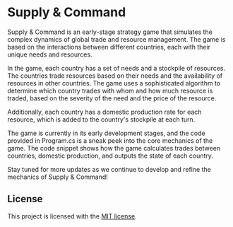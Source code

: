 # Supply &amp; Command

Supply &amp; Command is an early-stage strategy game that simulates the complex dynamics of global trade and resource management. The game is based on the interactions between different countries, each with their unique needs and resources.

In the game, each country has a set of needs and a stockpile of resources. The countries trade resources based on their needs and the availability of resources in other countries. The game uses a sophisticated algorithm to determine which country trades with whom and how much resource is traded, based on the severity of the need and the price of the resource.

Additionally, each country has a domestic production rate for each resource, which is added to the country's stockpile at each turn.

The game is currently in its early development stages, and the code provided in Program.cs is a sneak peek into the core mechanics of the game. The code snippet shows how the game calculates trades between countries, domestic production, and outputs the state of each country.

Stay tuned for more updates as we continue to develop and refine the mechanics of Supply &amp; Command!

## License

This project is licensed with the [MIT license](LICENSE).
